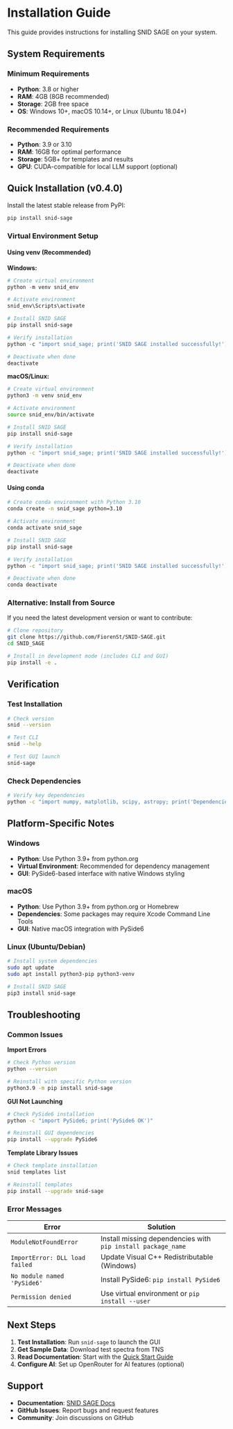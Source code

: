 # Installation Guide

This guide provides instructions for installing SNID SAGE on your system.

## System Requirements

### Minimum Requirements
- **Python**: 3.8 or higher
- **RAM**: 4GB (8GB recommended)
- **Storage**: 2GB free space
- **OS**: Windows 10+, macOS 10.14+, or Linux (Ubuntu 18.04+)

### Recommended Requirements
- **Python**: 3.9 or 3.10
- **RAM**: 16GB for optimal performance
- **Storage**: 5GB+ for templates and results
- **GPU**: CUDA-compatible for local LLM support (optional)

## Quick Installation (v0.4.0)

Install the latest stable release from PyPI:

```bash
pip install snid-sage
```

### Virtual Environment Setup

#### Using venv (Recommended)

**Windows:**
```powershell
# Create virtual environment
python -m venv snid_env

# Activate environment
snid_env\Scripts\activate

# Install SNID SAGE
pip install snid-sage

# Verify installation
python -c "import snid_sage; print('SNID SAGE installed successfully!')"

# Deactivate when done
deactivate
```

**macOS/Linux:**
```bash
# Create virtual environment
python3 -m venv snid_env

# Activate environment
source snid_env/bin/activate

# Install SNID SAGE
pip install snid-sage

# Verify installation
python -c "import snid_sage; print('SNID SAGE installed successfully!')"

# Deactivate when done
deactivate
```

#### Using conda

```bash
# Create conda environment with Python 3.10
conda create -n snid_sage python=3.10

# Activate environment
conda activate snid_sage

# Install SNID SAGE
pip install snid-sage

# Verify installation
python -c "import snid_sage; print('SNID SAGE installed successfully!')"

# Deactivate when done
conda deactivate
```

### Alternative: Install from Source

If you need the latest development version or want to contribute:

```bash
# Clone repository
git clone https://github.com/FiorenSt/SNID-SAGE.git
cd SNID_SAGE

# Install in development mode (includes CLI and GUI)
pip install -e .
```

## Verification

### Test Installation
```bash
# Check version
snid --version

# Test CLI
snid --help

# Test GUI launch
snid-sage
```

### Check Dependencies
```bash
# Verify key dependencies
python -c "import numpy, matplotlib, scipy, astropy; print('Dependencies OK')"
```

## Platform-Specific Notes

### Windows
- **Python**: Use Python 3.9+ from python.org
- **Virtual Environment**: Recommended for dependency management
- **GUI**: PySide6-based interface with native Windows styling

### macOS
- **Python**: Use Python 3.9+ from python.org or Homebrew
- **Dependencies**: Some packages may require Xcode Command Line Tools
- **GUI**: Native macOS integration with PySide6

### Linux (Ubuntu/Debian)
```bash
# Install system dependencies
sudo apt update
sudo apt install python3-pip python3-venv

# Install SNID SAGE
pip3 install snid-sage
```

## Troubleshooting

### Common Issues

**Import Errors**
```bash
# Check Python version
python --version

# Reinstall with specific Python version
python3.9 -m pip install snid-sage
```

**GUI Not Launching**
```bash
# Check PySide6 installation
python -c "import PySide6; print('PySide6 OK')"

# Reinstall GUI dependencies
pip install --upgrade PySide6
```

**Template Library Issues**
```bash
# Check template installation
snid templates list

# Reinstall templates
pip install --upgrade snid-sage
```

### Error Messages

| Error | Solution |
|-------|----------|
| `ModuleNotFoundError` | Install missing dependencies with `pip install package_name` |
| `ImportError: DLL load failed` | Update Visual C++ Redistributable (Windows) |
| `No module named 'PySide6'` | Install PySide6: `pip install PySide6` |
| `Permission denied` | Use virtual environment or `pip install --user` |

## Next Steps

1. **Test Installation**: Run `snid-sage` to launch the GUI
2. **Get Sample Data**: Download test spectra from TNS
3. **Read Documentation**: Start with the [Quick Start Guide](../quickstart/first-analysis.md)
4. **Configure AI**: Set up OpenRouter for AI features (optional)

## Support

- **Documentation**: [SNID SAGE Docs](https://snid-sage.readthedocs.io/)
- **GitHub Issues**: Report bugs and request features
- **Community**: Join discussions on GitHub 